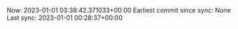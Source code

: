 Now: 2023-01-01 03:38:42.371033+00:00 Earliest commit since sync: None Last sync: 2023-01-01 00:28:37+00:00
